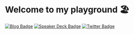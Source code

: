 # Welcome to my playground 🏖

[![Blog Badge](https://img.shields.io/badge/-Blog-blue?style=flat&logo=hugo&logoColor=white)](https://yyh-gl.github.io/tech-blog/)
[![Speaker Deck Badge](https://img.shields.io/badge/-Speaker_Deck-009287?style=flat&logo=speaker-deck&logoColor=white)](https://speakerdeck.com/yyh_gl)
[![Twitter Badge](https://img.shields.io/badge/-@yyh__gl-1ca0f1?style=flat&logo=twitter&logoColor=white)](https://twitter.com/yyh_gl)

